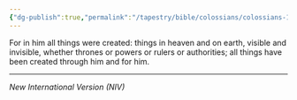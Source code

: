 ```yaml
---
{"dg-publish":true,"permalink":"/tapestry/bible/colossians/colossians-1-16/","title":"Colossians 1:16","hide":true,"tags":["bible-verse","bible-verse"],"dgHomeLink":true,"dgShowLocalGraph":true,"dgEnableSearch":true}
---
```


For in him all things were created: things in heaven and on earth, visible and invisible, whether thrones or powers or rulers or authorities; all things have been created through him and for him.

---
*New International Version (NIV)*